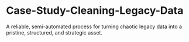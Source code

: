 # Case-Study-Cleaning-Legacy-Data
A reliable, semi-automated process for turning chaotic legacy data into a pristine, structured, and strategic asset.

